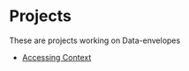 # Projects

These are projects working on Data-envelopes

* [Accessing Context](https://www.huygens.knaw.nl/en/projecten/accessing-context/)
